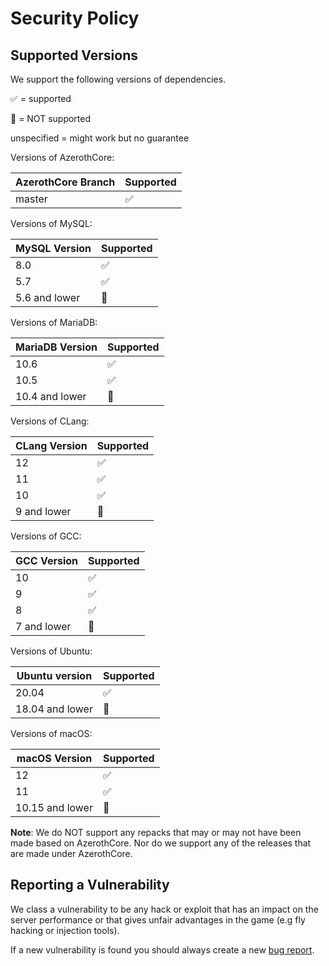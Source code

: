 # Security Policy

## Supported Versions

We support the following versions of dependencies.

:white_check_mark: = supported

:red_circle: = NOT supported

unspecified = might work but no guarantee

Versions of AzerothCore:

| AzerothCore Branch | Supported          |
| ------------------ | ------------------ |
| master             | :white_check_mark: |

Versions of MySQL:

| MySQL Version | Supported          |
| ------------- | ------------------ |
| 8.0           | :white_check_mark: |
| 5.7           | :white_check_mark: |
| 5.6 and lower | :red_circle:       |

Versions of MariaDB:

| MariaDB Version | Supported          |
| --------------- | ------------------ |
| 10.6            | :white_check_mark: |
| 10.5            | :white_check_mark: |
| 10.4 and lower  | :red_circle:       |

Versions of CLang:

| CLang Version | Supported          |
| ------------- | ------------------ |
| 12            | :white_check_mark: |
| 11            | :white_check_mark: |
| 10            | :white_check_mark: |
| 9 and lower   | :red_circle:       |

Versions of GCC:

| GCC Version | Supported          |
| ----------- | ------------------ |
| 10          | :white_check_mark: |
| 9           | :white_check_mark: |
| 8           | :white_check_mark: |
| 7 and lower | :red_circle:       |

Versions of Ubuntu:

| Ubuntu version | Supported          |
| -------------- | ------------------ |
| 20.04          | :white_check_mark: |
| 18.04 and lower| :red_circle: |

Versions of macOS:

| macOS Version  | Supported          |
| -------------- | ------------------ |
| 12             | :white_check_mark: |
| 11             | :white_check_mark: |
| 10.15 and lower| :red_circle:       |

**Note**: We do NOT support any repacks that may or may not have been made based on AzerothCore. Nor do we support any of the releases that are made under AzerothCore.

## Reporting a Vulnerability

We class a vulnerability to be any hack or exploit that has an impact on the server performance or that gives unfair advantages in the game (e.g fly hacking or injection tools).

If a new vulnerability is found you should always create a new [bug report](https://github.com/azerothcore/azerothcore-wotlk/issues/new/choose).
